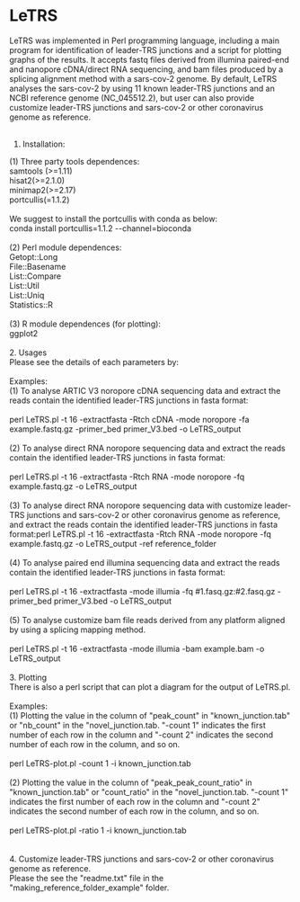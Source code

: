 # LeTRS
LeTRS was implemented in Perl programming language, including a main program for identification of leader-TRS junctions and a script for plotting graphs of the results. It accepts fastq files derived from illumina paired-end and nanopore cDNA/direct RNA sequencing, and bam files produced by a splicing alignment method with a sars-cov-2 genome. By default, LeTRS analyses the sars-cov-2 by using 11 known leader-TRS junctions and an NCBI reference genome (NC_045512.2), but user can also provide customize leader-TRS junctions and sars-cov-2 or other coronavirus genome as reference.<br>
<br>
1. Installation:<br>

(1) Three party tools dependences:<br>
samtools (>=1.11)<br>
hisat2(>=2.1.0)<br>
minimap2(>=2.17)<br>
portcullis(=1.1.2)<br>
<br>
We suggest to install the portcullis with conda as below:<br>
conda install portcullis=1.1.2 --channel=bioconda<br>
<br>
(2) Perl module dependences:<br>
Getopt::Long<br>
File::Basename<br>
List::Compare<br>
List::Util<br>
List::Uniq<br>
Statistics::R<br>
<br>
(3) R module dependences (for plotting):<br>
ggplot2<br>
<br>
2. Usages <br>
Please see the details of each parameters by:<br>
<br>
Examples:<br>
(1) To analyse ARTIC V3 noropore cDNA sequencing data and extract the reads contain the identified leader-TRS junctions in fasta format:<br>
<br>
perl LeTRS.pl -t 16 -extractfasta -Rtch cDNA -mode noropore -fa example.fastq.gz -primer_bed primer_V3.bed -o LeTRS_output <br>
<br>
(2) To analyse direct RNA noropore sequencing data and extract the reads contain the identified leader-TRS junctions in fasta format:<br>
<br>
perl LeTRS.pl -t 16 -extractfasta -Rtch RNA -mode noropore -fq example.fastq.gz -o LeTRS_output<br>
<br>
(3) To analyse direct RNA noropore sequencing data with customize leader-TRS junctions and sars-cov-2 or other coronavirus genome as reference, and extract the reads contain the identified leader-TRS junctions in fasta format:perl LeTRS.pl -t 16 -extractfasta -Rtch RNA -mode noropore -fq example.fastq.gz -o LeTRS_output -ref reference_folder<br>
<br>
(4) To analyse paired end illumina sequencing data and extract the reads contain the identified leader-TRS junctions in fasta format:<br>
<br>
perl LeTRS.pl -t 16 -extractfasta -mode illumia -fq #1.fasq.gz:#2.fasq.gz -primer_bed primer_V3.bed -o LeTRS_output<br>
<br>
(5) To analyse customize bam file reads derived from any platform aligned by using a splicing mapping method.<br>
<br>
perl LeTRS.pl -t 16 -extractfasta -mode illumia -bam example.bam -o LeTRS_output<br>
<br>
3. Plotting  <br>
There is also a perl script that can plot a diagram for the output of LeTRS.pl.<br>
<br>
Examples:<br>
(1) Plotting the value in the column of "peak_count" in "known_junction.tab" or "nb_count" in the "novel_junction.tab. "-count 1" indicates the first number of each row in the column and "-count 2" indicates the second number of each row in the column, and so on.<br>
<br>
perl LeTRS-plot.pl -count 1 -i known_junction.tab<br>
 <br>
(2) Plotting the value in the column of "peak_peak_count_ratio" in "known_junction.tab" or "count_ratio" in the "novel_junction.tab. "-count 1" indicates the first number of each row in the column and "-count 2" indicates the second number of each row in the column, and so on.<br>
<br>
perl LeTRS-plot.pl -ratio 1 -i known_junction.tab<br>
<br>
<br>
4. Customize leader-TRS junctions and sars-cov-2 or other coronavirus genome as reference.<br>
Please the see the "readme.txt" file in the "making_reference_folder_example" folder.<br>
<br>

